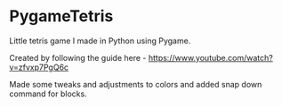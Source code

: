 # PygameTetris
Little tetris game I made in Python using Pygame. 

Created by following the guide here - 
https://www.youtube.com/watch?v=zfvxp7PgQ6c

Made some tweaks and adjustments to colors and added snap down command for blocks. 
